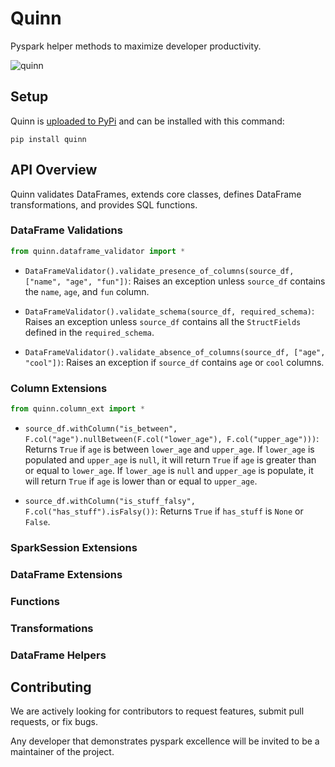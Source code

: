 # Quinn

Pyspark helper methods to maximize developer productivity.

![quinn](https://github.com/MrPowers/quinn/blob/master/quinn.png)

## Setup

Quinn is [uploaded to PyPi](https://pypi.org/project/quinn/) and can be installed with this command:

```
pip install quinn
```

## API Overview

Quinn validates DataFrames, extends core classes, defines DataFrame transformations, and provides SQL functions.

### DataFrame Validations

```python
from quinn.dataframe_validator import *
```

* `DataFrameValidator().validate_presence_of_columns(source_df, ["name", "age", "fun"])`: Raises an exception unless `source_df` contains the `name`, `age`, and `fun` column.

* `DataFrameValidator().validate_schema(source_df, required_schema)`: Raises an exception unless `source_df` contains all the `StructFields` defined in the `required_schema`.

* `DataFrameValidator().validate_absence_of_columns(source_df, ["age", "cool"])`: Raises an exception if `source_df` contains `age` or `cool` columns.

### Column Extensions

```python
from quinn.column_ext import *
```

* `source_df.withColumn("is_between", F.col("age").nullBetween(F.col("lower_age"), F.col("upper_age")))`: Returns `True` if `age` is between `lower_age` and `upper_age`.  If `lower_age` is populated and `upper_age` is `null`, it will return `True` if `age` is greater than or equal to `lower_age`.  If `lower_age` is `null` and `upper_age` is populate, it will return `True` if `age` is lower than or equal to `upper_age`.


* `source_df.withColumn("is_stuff_falsy", F.col("has_stuff").isFalsy())`: Returns `True` if `has_stuff` is `None` or `False`.

### SparkSession Extensions

### DataFrame Extensions

### Functions

### Transformations

### DataFrame Helpers

## Contributing

We are actively looking for contributors to request features, submit pull requests, or fix bugs.

Any developer that demonstrates pyspark excellence will be invited to be a maintainer of the project.
